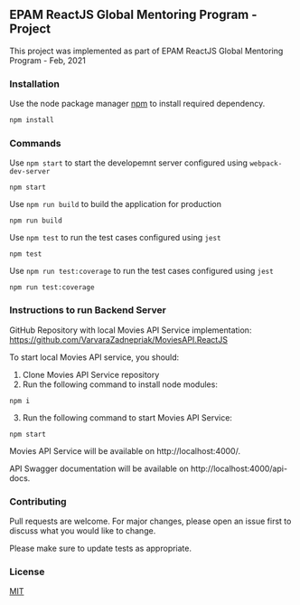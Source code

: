 ## EPAM ReactJS Global Mentoring Program - Project

This project was implemented as part of EPAM ReactJS Global Mentoring Program - Feb, 2021

### Installation

Use the node package manager [npm](https://www.npmjs.com/) to install required dependency.

```cmd
npm install
```

### Commands

Use `npm start` to start the developemnt server configured using `webpack-dev-server`

```
npm start
```
Use `npm run build` to build the application for production

```
npm run build
```
Use `npm test` to run the test cases configured using `jest`

```
npm test
```
Use `npm run test:coverage` to run the test cases configured using `jest`

```
npm run test:coverage
```

### Instructions to run Backend Server

GitHub Repository with local Movies API Service implementation:
https://github.com/VarvaraZadnepriak/MoviesAPI.ReactJS

To start local Movies API service, you should:

1. Clone Movies API Service repository
2. Run the following command to install node modules:
```
npm i
```
3. Run the following command to start Movies API Service:
```
npm start
```

Movies API Service will be available on http://localhost:4000/.

API Swagger documentation will be available on http://localhost:4000/api-docs.

### Contributing
Pull requests are welcome. For major changes, please open an issue first to discuss what you would like to change.

Please make sure to update tests as appropriate.

### License
[MIT](https://choosealicense.com/licenses/mit/)